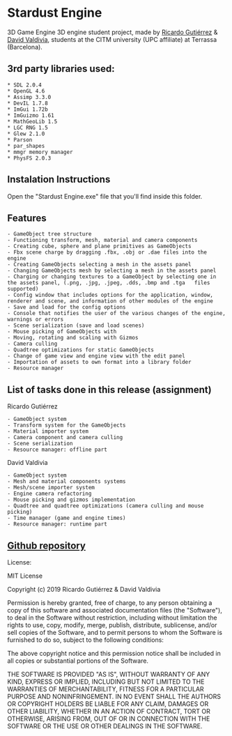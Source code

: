 # Stardust Engine
 3D Game Engine
3D engine student project, made by [Ricardo Gutiérrez](https://twitter.com/reRikarudo) & [David Valdivia](https://twitter.com/ValdiviaDev), students at the CITM university (UPC affiliate) at Terrassa (Barcelona).

## 3rd party libraries used:
	
	* SDL 2.0.4
	* OpenGL 4.6
	* Assimp 3.3.0
	* DevIL 1.7.8
	* ImGui 1.72b
	* ImGuizmo 1.61
	* MathGeoLib 1.5
	* LGC RNG 1.5
	* Glew 2.1.0
	* Parson
	* par_shapes
	* mmgr memory manager
	* PhysFS 2.0.3

## Instalation Instructions
Open the "Stardust Engine.exe" file that you'll find inside this folder.

## Features
	- GameObject tree structure
	- Functioning transform, mesh, material and camera components
	- Creating cube, sphere and plane primitives as GameObjects
	- Fbx scene charge by dragging .fbx, .obj or .dae files into the engine
	- Creating GameObjects selecting a mesh in the assets panel
	- Changing GameObjects mesh by selecting a mesh in the assets panel
	- Charging or changing textures to a GameObject by selecting one in the assets panel, (.png, .jpg, .jpeg, .dds, .bmp and .tga 	files supported)
	- Config window that includes options for the application, window, renderer and scene, and information of other modules of the engine
	- Save and load for the config options
	- Console that notifies the user of the various changes of the engine, warnings or errors
	- Scene serialization (save and load scenes)
	- Mouse picking of GameObjects with
	- Moving, rotating and scaling with Gizmos
	- Camera culling
	- Quadtree optimizations for static GameObjects
	- Change of game view and engine view with the edit panel
	- Importation of assets to own format into a library folder
	- Resource manager
	

## List of tasks done in this release (assignment)
Ricardo Gutiérrez
	
	- GameObject system
	- Transform system for the GameObjects
	- Material importer system
	- Camera component and camera culling
	- Scene serialization
	- Resource manager: offline part

David Valdivia

	- GameObject system
	- Mesh and material components systems
	- Mesh/scene importer system
	- Engine camera refactoring
	- Mouse picking and gizmos implementation
	- Quadtree and quadtree optimizations (camera culling and mouse picking)
	- Time manager (game and engine times)
	- Resource manager: runtime part


## [Github repository](https://github.com/ValdiviaDev/Stardust-Engine)

License:

MIT License

Copyright (c) 2019 Ricardo Gutiérrez & David Valdivia

Permission is hereby granted, free of charge, to any person obtaining a copy
of this software and associated documentation files (the "Software"), to deal
in the Software without restriction, including without limitation the rights
to use, copy, modify, merge, publish, distribute, sublicense, and/or sell
copies of the Software, and to permit persons to whom the Software is
furnished to do so, subject to the following conditions:

The above copyright notice and this permission notice shall be included in all
copies or substantial portions of the Software.

THE SOFTWARE IS PROVIDED "AS IS", WITHOUT WARRANTY OF ANY KIND, EXPRESS OR
IMPLIED, INCLUDING BUT NOT LIMITED TO THE WARRANTIES OF MERCHANTABILITY,
FITNESS FOR A PARTICULAR PURPOSE AND NONINFRINGEMENT. IN NO EVENT SHALL THE
AUTHORS OR COPYRIGHT HOLDERS BE LIABLE FOR ANY CLAIM, DAMAGES OR OTHER
LIABILITY, WHETHER IN AN ACTION OF CONTRACT, TORT OR OTHERWISE, ARISING FROM,
OUT OF OR IN CONNECTION WITH THE SOFTWARE OR THE USE OR OTHER DEALINGS IN THE
SOFTWARE.
  
